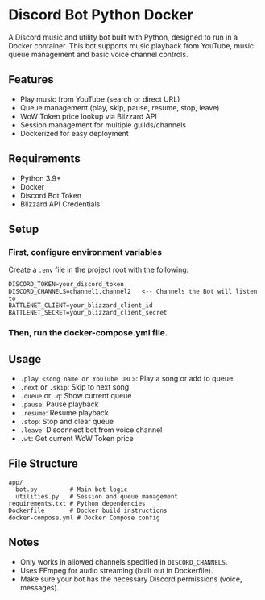 # Discord Bot Python Docker

A Discord music and utility bot built with Python, designed to run in a Docker container. This bot supports music playback from YouTube, music queue management and basic voice channel controls.

## Features
- Play music from YouTube (search or direct URL)
- Queue management (play, skip, pause, resume, stop, leave)
- WoW Token price lookup via Blizzard API
- Session management for multiple guilds/channels
- Dockerized for easy deployment

## Requirements
- Python 3.9+
- Docker
- Discord Bot Token
- Blizzard API Credentials

## Setup

### First, configure environment variables
Create a `.env` file in the project root with the following:
```
DISCORD_TOKEN=your_discord_token
DISCORD_CHANNELS=channel1,channel2   <-- Channels the Bot will listen to
BATTLENET_CLIENT=your_blizzard_client_id
BATTLENET_SECRET=your_blizzard_client_secret
```

### Then, run the docker-compose.yml file.

## Usage
- `.play <song name or YouTube URL>`: Play a song or add to queue
- `.next` or `.skip`: Skip to next song
- `.queue` or `.q`: Show current queue
- `.pause`: Pause playback
- `.resume`: Resume playback
- `.stop`: Stop and clear queue
- `.leave`: Disconnect bot from voice channel
- `.wt`: Get current WoW Token price

## File Structure
```
app/
  bot.py         # Main bot logic
  utilities.py   # Session and queue management
requirements.txt # Python dependencies
Dockerfile       # Docker build instructions
docker-compose.yml # Docker Compose config
```

## Notes
- Only works in allowed channels specified in `DISCORD_CHANNELS`.
- Uses FFmpeg for audio streaming (built out in Dockerfile).
- Make sure your bot has the necessary Discord permissions (voice, messages).